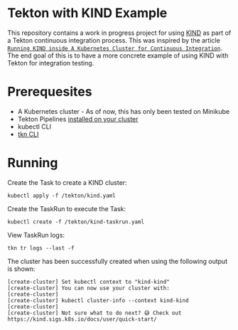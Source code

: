 # Tekton with KIND Example

This repository contains a work in progress project for using [KIND](https://kind.sigs.k8s.io/) as part of a Tekton continuous 
integration process. This was inspired by the article [`Running KIND inside A Kubernetes Cluster for Continuous Integration`](https://d2iq.com/blog/running-kind-inside-a-kubernetes-cluster-for-continuous-integration). The end goal of this is to have a more concrete example 
of using KIND with Tekton for integration testing.

# Prerequesites 

* A Kubernetes cluster - As of now, this has only been tested on Minikube
* Tekton Pipelines [installed on your cluster](https://github.com/tektoncd/pipeline/blob/master/docs/install.md#installing-tekton-pipelines-on-kubernetes)
* kubectl CLI
* [tkn CLI](https://github.com/tektoncd/cli#installing-tkn)

# Running

Create the Task to create a KIND cluster:

```
kubectl apply -f /tekton/kind.yaml
```

Create the TaskRun to execute the Task:

```
kubectl create -f /tekton/kind-taskrun.yaml
```

View TaskRun logs:

```
tkn tr logs --last -f
```

The cluster has been successfully created when using the following output is shown:

```
[create-cluster] Set kubectl context to "kind-kind"
[create-cluster] You can now use your cluster with:
[create-cluster] 
[create-cluster] kubectl cluster-info --context kind-kind
[create-cluster] 
[create-cluster] Not sure what to do next? 😅 Check out https://kind.sigs.k8s.io/docs/user/quick-start/
```